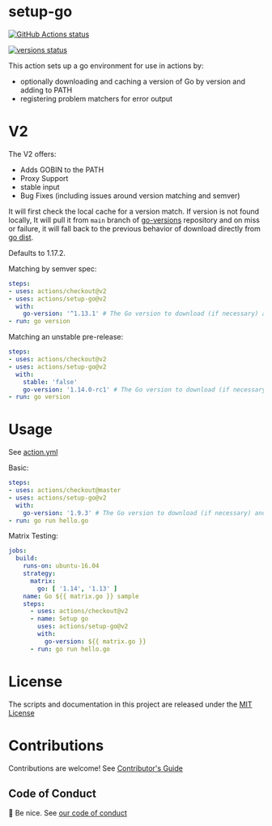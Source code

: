# setup-go

<p align="left">
  <a href="https://github.com/actions/setup-go/actions"><img alt="GitHub Actions status" src="https://github.com/actions/setup-go/workflows/build-test/badge.svg"></a>

  <a href="https://github.com/actions/setup-go/actions"><img alt="versions status" src="https://github.com/actions/setup-go/workflows/go-versions/badge.svg"></a>  
</p>

This action sets up a go environment for use in actions by:

- optionally downloading and caching a version of Go by version and adding to PATH
- registering problem matchers for error output

# V2

The V2 offers:
- Adds GOBIN to the PATH
- Proxy Support
- stable input 
- Bug Fixes (including issues around version matching and semver)

It will first check the local cache for a version match. If version is not found locally, It will pull it from `main` branch of [go-versions](https://github.com/actions/go-versions/blob/main/versions-manifest.json) repository and on miss or failure, it will fall back to the previous behavior of download directly from [go dist](https://storage.googleapis.com/golang).

Defaults to 1.17.2.

Matching by semver spec:
```yaml
steps:
- uses: actions/checkout@v2
- uses: actions/setup-go@v2
  with:
    go-version: '^1.13.1' # The Go version to download (if necessary) and use.
- run: go version
```

Matching an unstable pre-release:
```yaml
steps:
- uses: actions/checkout@v2
- uses: actions/setup-go@v2
  with:
    stable: 'false'
    go-version: '1.14.0-rc1' # The Go version to download (if necessary) and use.
- run: go version
```

# Usage

See [action.yml](action.yml)

Basic:
```yaml
steps:
- uses: actions/checkout@master
- uses: actions/setup-go@v2
  with:
    go-version: '1.9.3' # The Go version to download (if necessary) and use.
- run: go run hello.go
```

Matrix Testing:
```yaml
jobs:
  build:
    runs-on: ubuntu-16.04
    strategy:
      matrix:
        go: [ '1.14', '1.13' ]
    name: Go ${{ matrix.go }} sample
    steps:
      - uses: actions/checkout@v2
      - name: Setup go
        uses: actions/setup-go@v2
        with:
          go-version: ${{ matrix.go }}
      - run: go run hello.go
```

# License

The scripts and documentation in this project are released under the [MIT License](LICENSE)

# Contributions

Contributions are welcome!  See [Contributor's Guide](docs/contributors.md)

## Code of Conduct

:wave: Be nice.  See [our code of conduct](CONDUCT)
